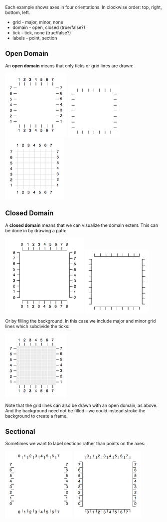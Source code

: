 Each example shows axes in four orientations. In clockwise order: top, right, bottom, left.

* grid - major, minor, none
* domain - open, closed (true/false?)
* tick - tick, none (true/false?)
* labels - point, section

## Open Domain

An **open domain** means that only ticks or grid lines are drawn:

![axes-open-labels](axes-open-labels.png)
![axes-open](axes-open.png)
![axes-open-major-labels](axes-open-major-labels.png)

## Closed Domain

A **closed domain** means that we can visualize the domain extent. This can be done in by drawing a path:

![axes-closed-labels](axes-closed-labels.png)
![axes-closed](axes-closed.png)

Or by filling the background. In this case we include major and minor grid lines which subdivide the ticks:

![axes-open-minor-labels](axes-open-minor-labels.png)

Note that the grid lines can also be drawn with an open domain, as above. And the background need not be filled—we could instead stroke the background to create a frame.

## Sectional

Sometimes we want to label sections rather than points on the axes:

![axes-open-region-labels](axes-open-region-labels.png)
![axes-closed-region-labels](axes-closed-region-labels.png)
